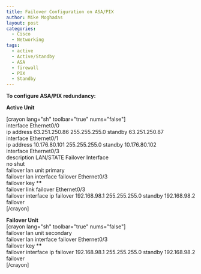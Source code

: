 ```yaml
---
title: Failover Configuration on ASA/PIX
author: Mike Moghadas
layout: post
categories:
  - Cisco
  - Networking
tags:
  - active
  - Active/Standby
  - ASA
  - firewall
  - PIX
  - Standby
---
```

**To configure ASA/PIX redundancy:**

<!--more-->

**Active Unit**

[crayon lang="sh" toolbar="true" nums="false"]  
interface Ethernet0/0  
ip address 63.251.250.86 255.255.255.0 standby 63.251.250.87  
interface Ethernet0/1  
ip address 10.176.80.101 255.255.255.0 standby 10.176.80.102  
interface Ethernet0/3  
description LAN/STATE Failover Interface  
no shut  
failover lan unit primary  
failover lan interface failover Ethernet0/3  
failover key \***\***  
failover link failover Ethernet0/3  
failover interface ip failover 192.168.98.1 255.255.255.0 standby 192.168.98.2  
failover  
[/crayon]

**Failover Unit**  
[crayon lang="sh" toolbar="true" nums="false"]  
failover lan unit secondary  
failover lan interface failover Ethernet0/3  
failover key \***\***  
failover interface ip failover 192.168.98.1 255.255.255.0 standby 192.168.98.2  
failover  
[/crayon]
